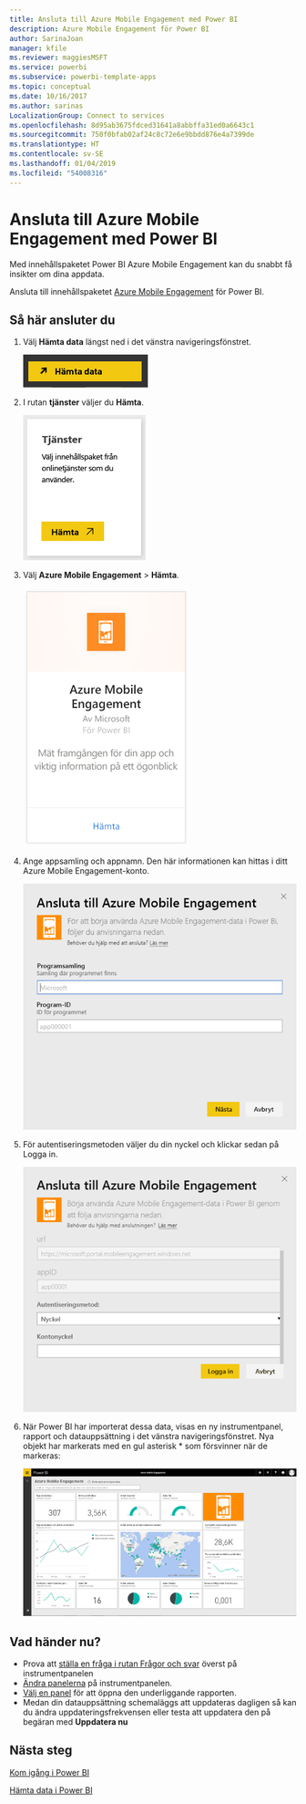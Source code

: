 ```yaml
---
title: Ansluta till Azure Mobile Engagement med Power BI
description: Azure Mobile Engagement för Power BI
author: SarinaJoan
manager: kfile
ms.reviewer: maggiesMSFT
ms.service: powerbi
ms.subservice: powerbi-template-apps
ms.topic: conceptual
ms.date: 10/16/2017
ms.author: sarinas
LocalizationGroup: Connect to services
ms.openlocfilehash: 8d95ab3675fdced31641a8abbffa31ed0a6643c1
ms.sourcegitcommit: 750f0bfab02af24c8c72e6e9bbdd876e4a7399de
ms.translationtype: HT
ms.contentlocale: sv-SE
ms.lasthandoff: 01/04/2019
ms.locfileid: "54008316"
---
```

# <a name="connect-to-azure-mobile-engagement-with-power-bi"></a>Ansluta till Azure Mobile Engagement med Power BI
Med innehållspaketet Power BI Azure Mobile Engagement kan du snabbt få insikter om dina appdata.

Ansluta till innehållspaketet [Azure Mobile Engagement](https://app.powerbi.com/groups/me/getdata/services/azme) för Power BI.

## <a name="how-to-connect"></a>Så här ansluter du
1. Välj **Hämta data** längst ned i det vänstra navigeringsfönstret.
   
    ![](media/service-connect-to-azure-mobile/getdata.png)
2. I rutan **tjänster** väljer du **Hämta**.
   
    ![](media/service-connect-to-azure-mobile/services.png)
3. Välj **Azure Mobile Engagement** \> **Hämta**.
   
    ![](media/service-connect-to-azure-mobile/azme.png) 
4. Ange appsamling och appnamn. Den här informationen kan hittas i ditt Azure Mobile Engagement-konto.
   
    ![](media/service-connect-to-azure-mobile/parameters.png) 
5. För autentiseringsmetoden väljer du din nyckel och klickar sedan på Logga in.
   
    ![](media/service-connect-to-azure-mobile/creds.png)
6. När Power BI har importerat dessa data, visas en ny instrumentpanel, rapport och datauppsättning i det vänstra navigeringsfönstret. Nya objekt har markerats med en gul asterisk \* som försvinner när de markeras:
   
    ![](media/service-connect-to-azure-mobile/dashboard.png)

## <a name="what-now"></a>Vad händer nu?

* Prova att [ställa en fråga i rutan Frågor och svar](consumer/end-user-q-and-a.md) överst på instrumentpanelen
* [Ändra panelerna](service-dashboard-edit-tile.md) på instrumentpanelen.
* [Välj en panel](consumer/end-user-tiles.md) för att öppna den underliggande rapporten.
* Medan din datauppsättning schemaläggs att uppdateras dagligen så kan du ändra uppdateringsfrekvensen eller testa att uppdatera den på begäran med **Uppdatera nu**

## <a name="next-steps"></a>Nästa steg
[Kom igång i Power BI](service-get-started.md)

[Hämta data i Power BI](service-get-data.md)

